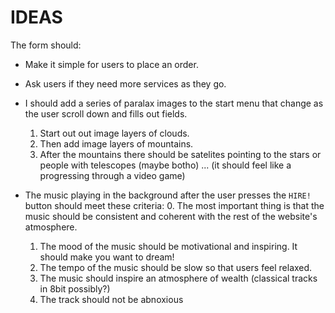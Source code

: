 # IDEAS

The form should:
- Make it simple for users to place an order.
- Ask users if they need more services as they go.

- I should add a series of paralax images to the start menu that change as the user scroll down and fills out fields.
  1. Start out out image layers of clouds.
  2. Then add image layers of mountains.
  3. After the mountains there should be satelites pointing to the stars or people with telescopes (maybe botho) ... (it should feel like a progressing through a video game)

- The music playing in the background after the user presses the `HIRE!` button should meet these criteria:
  0. The most important thing is that the music should be consistent and coherent with the rest of the website's atmosphere.
  1. The mood of the music should be motivational and inspiring. It should make you want to dream!
  2. The tempo of the music should be slow so that users feel relaxed.
  3. The music should inspire an atmosphere of wealth (classical tracks in 8bit possibly?)
  4. The track should not be abnoxious
  